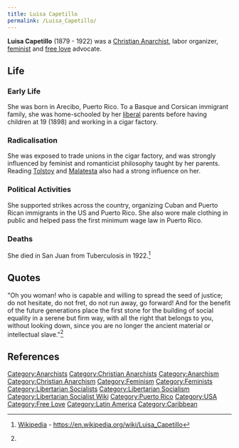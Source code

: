```yaml
---
title: Luisa Capetillo
permalink: /Luisa_Capetillo/
---
```


**Luisa Capetillo** (1879 - 1922) was a [Christian
Anarchist](Christian_Anarchism.md "wikilink"), labor organizer,
[feminist](Feminism.md "wikilink") and [free love](Free_Love.md "wikilink")
advocate.

## Life

### Early Life

She was born in Arecibo, Puerto Rico. To a Basque and Corsican immigrant
family, she was home-schooled by her [liberal](Liberalism.md "wikilink")
parents before having children at 19 (1898) and working in a cigar
factory.

### Radicalisation

She was exposed to trade unions in the cigar factory, and was strongly
influenced by feminist and romanticist philosophy taught by her parents.
Reading [Tolstoy](Leo_Tolstoy.md "wikilink") and
[Malatesta](Errico_Malatesta.md "wikilink") also had a strong influence on
her.

### Political Activities

She supported strikes across the country, organizing Cuban and Puerto
Rican immigrants in the US and Puerto Rico. She also wore male clothing
in public and helped pass the first minimum wage law in Puerto Rico.

### Deaths

She died in San Juan from Tuberculosis in 1922.[^1]

## Quotes

"Oh you woman! who is capable and willing to spread the seed of justice;
do not hesitate, do not fret, do not run away, go forward! And for the
benefit of the future generations place the first stone for the building
of social equality in a serene but firm way, with all the right that
belongs to you, without looking down, since you are no longer the
ancient material or intellectual slave."[^2]

## References

<references />

[Category:Anarchists](Category:Anarchists.md "wikilink")
[Category:Christian
Anarchists](Category:Christian_Anarchists.md "wikilink")
[Category:Anarchism](Category:Anarchism.md "wikilink") [Category:Christian
Anarchism](Category:Christian_Anarchism.md "wikilink")
[Category:Feminism](Category:Feminism.md "wikilink")
[Category:Feminists](Category:Feminists.md "wikilink")
[Category:Libertarian
Socialists](Category:Libertarian_Socialists.md "wikilink")
[Category:Libertarian
Socialism](Category:Libertarian_Socialism.md "wikilink")
[Category:Libertarian Socialist
Wiki](Category:Libertarian_Socialist_Wiki.md "wikilink") [Category:Puerto
Rico](Category:Puerto_Rico.md "wikilink")
[Category:USA](Category:USA.md "wikilink") [Category:Free
Love](Category:Free_Love.md "wikilink") [Category:Latin
America](Category:Latin_America.md "wikilink")
[Category:Caribbean](Category:Caribbean.md "wikilink")

[^1]: [Wikipedia](Wikipedia.md "wikilink") -
    <https://en.wikipedia.org/wiki/Luisa_Capetillo>

[^2]: